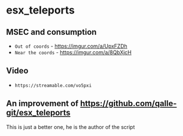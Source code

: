 # esx_teleports

## MSEC and consumption
- `Out of coords` - https://imgur.com/a/UpxFZDh
- `Near the coords` - https://imgur.com/a/8QbXjcH

## Video

- `https://streamable.com/vo5pxi`

## An improvement of https://github.com/qalle-git/esx_teleports

This is just a better one, he is the author of the script
